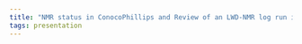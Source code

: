```yaml
---
title: "NMR status in ConocoPhillips and Review of an LWD-NMR log run in OBM (Mehmet Fidan, ConocoPhillips Norge)"
tags: presentation 
---
```


